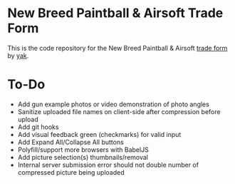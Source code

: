 # New Breed Paintball & Airsoft Trade Form
This is the code repository for the New Breed Paintball & Airsoft [trade form](https://trade.newbreedpb.com) by [yak](https://isaacyakl.com).

# To-Do

-  Add gun example photos or video demonstration of photo angles
-  Sanitize uploaded file names on client-side after compression before upload
-  Add git hooks
-  Add visual feedback green (checkmarks) for valid input
-  Add Expand All/Collapse All buttons
-  Polyfill/support more browsers with BabelJS
-  Add picture selection(s) thumbnails/removal
-  Internal server submission error should not double number of compressed picture being uploaded